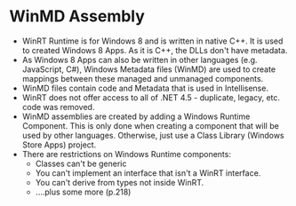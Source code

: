 # WinMD Assembly

  * WinRT Runtime is for Windows 8 and is written in native C++. It is used to created Windows 8 Apps. As it is C++, the DLLs don't have metadata.
  * As Windows 8 Apps can also be written in other languages (e.g. JavaScript, C#), Windows Metadata files (WinMD) are used to create mappings between these managed and unmanaged components.
  * WinMD files contain code and Metadata that is used in Intellisense.
  * WinRT does not offer access to all of .NET 4.5 - duplicate, legacy, etc. code was removed.
  * WinMD assemblies are created by adding a Windows Runtime Component. This is only done when creating a component that will be used by other languages. Otherwise, just use a Class Library (Windows Store Apps) project.
  * There are restrictions on Windows Runtime components: 
    * Classes can't be generic
    * You can't implement an interface that isn't a WinRT interface.
    * You can't derive from types not inside WinRT.
    * ....plus some more (p.218)
<!--stackedit_data:
eyJoaXN0b3J5IjpbLTk5NDYyNTkyNiwtMTkwMDM1NTMwNl19
-->